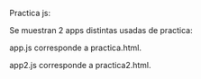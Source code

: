 Practica js:

Se muestran 2 apps distintas usadas de practica:

app.js corresponde a practica.html.

app2.js corresponde a practica2.html.


